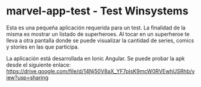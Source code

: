 # marvel-app-test - Test Winsystems
Esta es una pequeña aplicación requerida para un test. La finalidad de la misma es mostrar un listado de superheroes.
Al tocar en un superheroe te lleva a otra pantalla donde se puede visualizar la cantidad de series, comics y stories en las que participa.

La aplicación está desarrollada en Ionic Angular.
Se puede probar la apk desde el siguiente enlace: https://drive.google.com/file/d/14Nj50V8aX_YF7plsK9mcW0RVEwhUSRhb/view?usp=sharing
